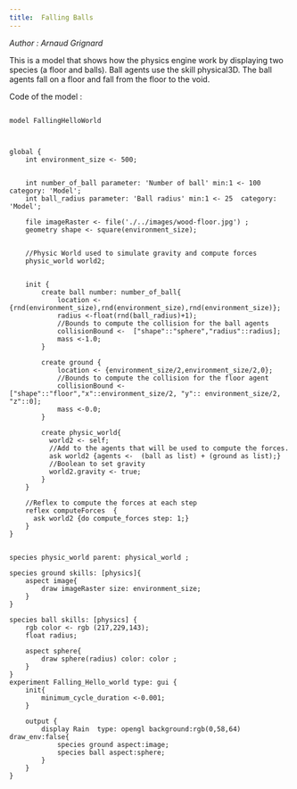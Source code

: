 ```yaml
---
title:  Falling Balls
---
```


[//]: # (keyword|skill_physics)
[//]: # (keyword|concept_physics_engine)
[//]: # (keyword|concept_skill)
[//]: # (keyword|concept_spatial_computation)
[//]: # (keyword|concept_3d)


_Author : Arnaud Grignard_

This is a model that shows how the physics engine work by displaying two species (a floor and balls). Ball agents use the skill physical3D. The ball agents fall on a floor and fall from the floor to the void. 


Code of the model : 

```

model FallingHelloWorld



global {
	int environment_size <- 500; 
 
	 
	int number_of_ball parameter: 'Number of ball' min:1 <- 100  category: 'Model'; 
	int ball_radius parameter: 'Ball radius' min:1 <- 25  category: 'Model'; 
	
	file imageRaster <- file('./../images/wood-floor.jpg') ;
	geometry shape <- square(environment_size);
	
	
	//Physic World used to simulate gravity and compute forces
	physic_world world2;
	
	
	init {
		create ball number: number_of_ball{
			location <-  {rnd(environment_size),rnd(environment_size),rnd(environment_size)};
            radius <-float(rnd(ball_radius)+1);
            //Bounds to compute the collision for the ball agents
			collisionBound <-  ["shape"::"sphere","radius"::radius];
			mass <-1.0;
		}
		
		create ground {
			location <- {environment_size/2,environment_size/2,0};
            //Bounds to compute the collision for the floor agent
			collisionBound <-  ["shape"::"floor","x"::environment_size/2, "y":: environment_size/2, "z"::0];
			mass <-0.0;
		}

		create physic_world{
		  world2 <- self;
		  //Add to the agents that will be used to compute the forces.
		  ask world2 {agents <-  (ball as list) + (ground as list);}
		  //Boolean to set gravity 	
		  world2.gravity <- true;
		}
	}
	
	//Reflex to compute the forces at each step
	reflex computeForces  {
	  ask world2 {do compute_forces step: 1;}
	} 			
} 


species physic_world parent: physical_world ;

species ground skills: [physics]{    	
	aspect image{
		draw imageRaster size: environment_size;
	}
}
 
species ball skills: [physics] {  
	rgb color <- rgb (217,229,143); 
	float radius;

	aspect sphere{
		draw sphere(radius) color: color ;
	}	
}
experiment Falling_Hello_world type: gui {
	init{
		minimum_cycle_duration <-0.001;
	}
	
	output {		
		display Rain  type: opengl background:rgb(0,58,64) draw_env:false{
			species ground aspect:image;
		    species ball aspect:sphere;			
		}
	}
}

```
